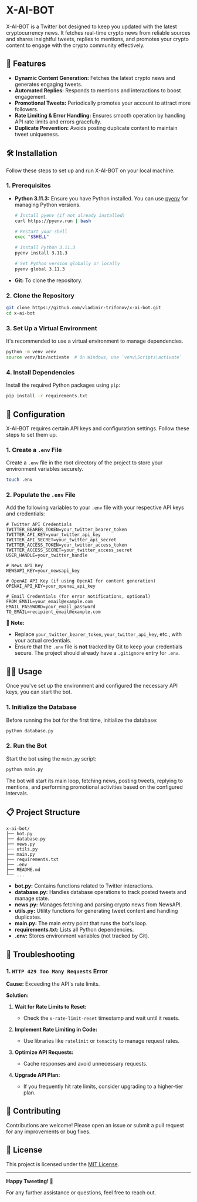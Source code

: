 # X-AI-BOT

X-AI-BOT is a Twitter bot designed to keep you updated with the latest cryptocurrency news. It fetches real-time crypto news from reliable sources and shares insightful tweets, replies to mentions, and promotes your crypto content to engage with the crypto community effectively.

## 🚀 Features

- **Dynamic Content Generation:** Fetches the latest crypto news and generates engaging tweets.
- **Automated Replies:** Responds to mentions and interactions to boost engagement.
- **Promotional Tweets:** Periodically promotes your account to attract more followers.
- **Rate Limiting & Error Handling:** Ensures smooth operation by handling API rate limits and errors gracefully.
- **Duplicate Prevention:** Avoids posting duplicate content to maintain tweet uniqueness.

## 🛠 Installation

Follow these steps to set up and run X-AI-BOT on your local machine.

### 1. Prerequisites

- **Python 3.11.3:** Ensure you have Python installed. You can use [pyenv](https://github.com/pyenv/pyenv) for managing Python versions.

  ```bash
  # Install pyenv (if not already installed)
  curl https://pyenv.run | bash

  # Restart your shell
  exec "$SHELL"

  # Install Python 3.11.3
  pyenv install 3.11.3

  # Set Python version globally or locally
  pyenv global 3.11.3
  ```

- **Git:** To clone the repository.

### 2. Clone the Repository

```bash
git clone https://github.com/vladimir-trifonov/x-ai-bot.git
cd x-ai-bot
```

### 3. Set Up a Virtual Environment

It's recommended to use a virtual environment to manage dependencies.

```bash
python -m venv venv
source venv/bin/activate  # On Windows, use `venv\Scripts\activate`
```

### 4. Install Dependencies

Install the required Python packages using `pip`:

```bash
pip install -r requirements.txt
```

## 🔧 Configuration

X-AI-BOT requires certain API keys and configuration settings. Follow these steps to set them up.

### 1. Create a `.env` File

Create a `.env` file in the root directory of the project to store your environment variables securely.

```bash
touch .env
```

### 2. Populate the `.env` File

Add the following variables to your `.env` file with your respective API keys and credentials:

```env
# Twitter API Credentials
TWITTER_BEARER_TOKEN=your_twitter_bearer_token
TWITTER_API_KEY=your_twitter_api_key
TWITTER_API_SECRET=your_twitter_api_secret
TWITTER_ACCESS_TOKEN=your_twitter_access_token
TWITTER_ACCESS_SECRET=your_twitter_access_secret
USER_HANDLE=your_twitter_handle

# News API Key
NEWSAPI_KEY=your_newsapi_key

# OpenAI API Key (if using OpenAI for content generation)
OPENAI_API_KEY=your_openai_api_key

# Email Credentials (for error notifications, optional)
FROM_EMAIL=your_email@example.com
EMAIL_PASSWORD=your_email_password
TO_EMAIL=recipient_email@example.com
```

**📌 Note:**
- Replace `your_twitter_bearer_token`, `your_twitter_api_key`, etc., with your actual credentials.
- Ensure that the `.env` file is **not** tracked by Git to keep your credentials secure. The project should already have a `.gitignore` entry for `.env`.

## 🏃‍♂️ Usage

Once you've set up the environment and configured the necessary API keys, you can start the bot.

### 1. Initialize the Database

Before running the bot for the first time, initialize the database:

```bash
python database.py
```

### 2. Run the Bot

Start the bot using the `main.py` script:

```bash
python main.py
```

The bot will start its main loop, fetching news, posting tweets, replying to mentions, and performing promotional activities based on the configured intervals.

## 📋 Project Structure

```
x-ai-bot/
├── bot.py
├── database.py
├── news.py
├── utils.py
├── main.py
├── requirements.txt
├── .env
├── README.md
└── ...
```

- **bot.py:** Contains functions related to Twitter interactions.
- **database.py:** Handles database operations to track posted tweets and manage state.
- **news.py:** Manages fetching and parsing crypto news from NewsAPI.
- **utils.py:** Utility functions for generating tweet content and handling duplicates.
- **main.py:** The main entry point that runs the bot's loop.
- **requirements.txt:** Lists all Python dependencies.
- **.env:** Stores environment variables (not tracked by Git).

## 🐞 Troubleshooting

### 1. `HTTP 429 Too Many Requests` Error

**Cause:** Exceeding the API's rate limits.

**Solution:**

1. **Wait for Rate Limits to Reset:**
   - Check the `x-rate-limit-reset` timestamp and wait until it resets.

2. **Implement Rate Limiting in Code:**
   - Use libraries like `ratelimit` or `tenacity` to manage request rates.

3. **Optimize API Requests:**
   - Cache responses and avoid unnecessary requests.

4. **Upgrade API Plan:**
   - If you frequently hit rate limits, consider upgrading to a higher-tier plan.

## 📝 Contributing

Contributions are welcome! Please open an issue or submit a pull request for any improvements or bug fixes.

## 📄 License

This project is licensed under the [MIT License](LICENSE).

---

**Happy Tweeting! 🚀**

For any further assistance or questions, feel free to reach out.